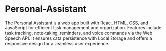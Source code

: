 # Personal-Assistant
The Personal Assistant is a web app built with React, HTML, CSS, and JavaScript for efficient task management and organization. Features include task tracking, note-taking, reminders, and voice commands via the Web Speech API. It ensures data persistence with Local Storage and offers a responsive design for a seamless user experience.
